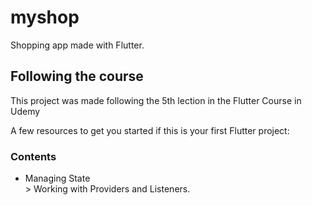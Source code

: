 # myshop

Shopping app made with Flutter.

## Following the course

This project was made following the 5th lection in the Flutter Course in Udemy

A few resources to get you started if this is your first Flutter project:

### Contents
- Managing State
<br> > Working with Providers and Listeners.
